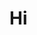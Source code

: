 # Hi
<!-- 
| Name                     | PNG Certificate | PDF Certificate |
|--------------------------|-----------------|-----------------|
| Amutuhaire Tracy         | [View Certificate][1]      | [Download Certificate PDF][30]      |
| Ahaabwe Derrick          | [View Certificate][2]     | [Download Certificate PDF][31]     |
| Arinda Jordan            | [View Certificate][3]     | [Download Certificate PDF][32]     |
| Asasira Arthur           | [View Certificate][4]     | [Download Certificate PDF][33]     |
| Boonabaana Bronia        | [View Certificate][5]     | [Download Certificate PDF][34]     |
| Bagala Zoe Abigail       | [View Certificate][6]     | [Download Certificate PDF][35]     |
| Bashir Kasujja           | [View Certificate][59]    | [Download Certificate PDF][60]    |
| Ben Okello Mwaka         | [View Certificate][7]     | [Download Certificate PDF][36]     |
| Bwanika Robert           | [View Certificate][8]     | [Download Certificate PDF][37]     |
| Edyelu Andrew            | [View Certificate][9]     | [Download Certificate PDF][38]     |
| Kimuli Mayanja Moussa    | [View Certificate][10]     | [Download Certificate PDF][39]     |
| Kabenge Joel Mubuuke     | [View Certificate][11]     | [Download Certificate PDF][40]     |
| Kevin Ziyada Aseru       | [View Certificate][12]     | [Download Certificate PDF][41]     |
| Linnet Kukunda           | [View Certificate][13]     | [Download Certificate PDF][42]     |
| Muhwezi Asaph            | [View Certificate][14]     | [Download Certificate PDF][43]     |
| Mwiyikinwa Isaac         | [View Certificate][15]     | [Download Certificate PDF][44]     |
| Makmot Johnson           | [View Certificate][16]     | [Download Certificate PDF][45]     |
| Mariam Wambui            | [View Certificate][17]     | [Download Certificate PDF][46]     |
| Matsiko Ian Sezi         | [View Certificate][18]     | [Download Certificate PDF][47]     |
| Monica Muyama            | [View Certificate][19]     | [Download Certificate PDF][48]     |
| Muwanguzi Alvin Kiggundu | [View Certificate][20]     | [Download Certificate PDF][49]     |
| Nakubulwa Shadia         | [View Certificate][21]     | [Download Certificate PDF][50]     |
| Namulindwa Hanifah       | [View Certificate][22]     | [Download Certificate PDF][51]     |
| Ogwal Stephen            | [View Certificate][23]     | [Download Certificate PDF][52]     |
| Okema Paul Mark          | [View Certificate][24]     | [Download Certificate PDF][53]     |
| Sebunya Ronaldo          | [View Certificate][25]     | [Download Certificate PDF][54]     |
| Ssemakula Julius         | [View Certificate][26]     | [Download Certificate PDF][55]     |
| Segane Stuart            | [View Certificate][27]     | [Download Certificate PDF][56]     |
| Ssekayi Hassan           | [View Certificate][28]     | [Download Certificate PDF][57]     |
| Wangoda Francis          | [View Certificate][29]     | [Download Certificate PDF][58]     | -->
